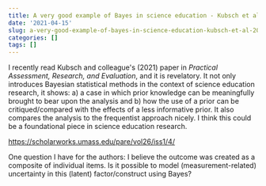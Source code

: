 ```yaml
---
title: A very good example of Bayes in science education - Kubsch et al. (2021)
date: '2021-04-15'
slug: a-very-good-example-of-bayes-in-science-education-kubsch-et-al-2021
categories: []
tags: []
---
```


I recently read Kubsch and colleague's (2021) paper in *Practical Assessment, Research, and Evaluation*, and it is revelatory. It not only introduces Bayesian 
statistical methods in the context of science education research, it shows: a) a case in which prior knowledge can be meaningfully brought to bear upon the analysis and b) how the use of a prior can be critiqued/compared with the effects of a less informative prior. It also compares the analysis to the frequentist approach nicely. I think this could be a foundational piece in science education research.

https://scholarworks.umass.edu/pare/vol26/iss1/4/

One question I have for the authors: I believe the outcome was created as a composite of individual items. Is it possible to model (measurement-related) uncertainty in this (latent) factor/construct using Bayes?